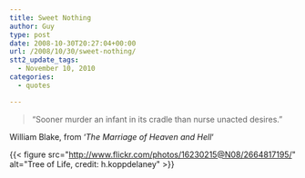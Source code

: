 ```yaml
---
title: Sweet Nothing
author: Guy
type: post
date: 2008-10-30T20:27:04+00:00
url: /2008/10/30/sweet-nothing/
stt2_update_tags:
  - November 10, 2010
categories:
  - quotes

---
```

> &#8220;Sooner murder an infant in its cradle than nurse unacted desires.&#8221;

William Blake, from &#8216;_The Marriage of Heaven and Hell_&#8216;

{{< figure src="http://www.flickr.com/photos/16230215@N08/2664817195/" alt="Tree of Life, credit: h.koppdelaney" >}}
